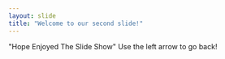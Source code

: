 ```yaml
---
layout: slide
title: "Welcome to our second slide!"
---
```

"Hope Enjoyed The Slide Show"
Use the left arrow to go back!
